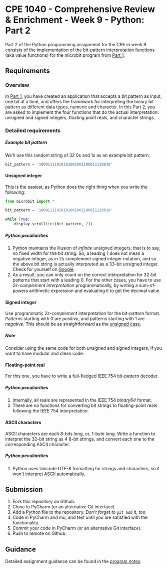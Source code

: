 # CPE 1040 - Comprehensive Review & Enrichment - Week 9 - Python: Part 2

Part 2 of the Python programming assignment for the CRE in week 9 consists of the implementation of the bit-pattern interpretation functions (aka value functions) for the microbit program from [Part 1](https://github.com/ivogeorg/cpe1040-cre-week9-part1.git).

## Requirements

### Overview

In [Part 1](https://github.com/ivogeorg/cpe1040-cre-week9-part1.git), you have created an application that accepts a bit pattern as input, one bit at a time, and offers the framework for interpreting the binary bit pattern as different data types, numeric and character. In this Part 2, you are asked to implement the four functions that do the actual interpretation: unsigned and signed integers, floating point reals, and character strings.

### Detailed requirements

##### Example bit pattern

We'll use this random string of 32 0s and 1s as an example bit pattern:

```python
bit_pattern = '10001111010101001001100011110010'

```

#### Unsigned integer

This is the easiest, as Python does the right thing when you write the following:
```python
from microbit import *

bit_pattern = '10001111010101001001100011110010'

while True:
    display.scroll(int(bit_pattern, 2))

```

##### Python peculiarities
1. Python maintains the illusion of *infinite* unsigned integers, that is to say, no fixed width for the bit string. So, a leading 1 does not mean a negative integer, as in 2s complement signed integer notation, and so the above bit string is actually interpreted as a 33-bit unsigned integer. Check for yourself on [Google](https://www.google.com/search?ei=uRulXOyiE4OitQXm6bSQCg&q=2404686066+in+binary&oq=2404686066+in+binary&gs_l=psy-ab.3...79519.81647..82231...0.0..0.153.1571.0j11......0....2j1..gws-wiz.......33i299j33i10.hED5KHBW2vg). 
2. As a result, you can only count on the correct interpretation for 32-bit patterns that start with a leading 0. For the other cases, you have to use *2s-complement interpretation* programmatically, by writing a sum-of-powers arithmetic expression and evaluating it to get the decimal value.

#### Signed integer

Use programmatic *2s-complement* interpretation for the bit-pattern format. Patterns starting with 0 are *positive*, and patterns starting with 1 are *negative*. This should be as straightforward as the [unsigned case](unsigned-integer).

##### Note
Consider using the same code for both *unsigned* and *signed* integers, if you want to have modular and clean code.

#### Floating-point real
For this one, you have to write a full-fledged IEEE 754 bit-pattern decoder.

##### Python peculiarities
1. Internally, all reals are represented in the IEEE 754 *binary64* format.
2. There are no functions for converting bit strings to floating-point reals following the IEEE 754 interpretation.

#### ASCII characters
ASCII characters are each 8-bits long, or, 1-byte long. Write a function to interpret the 32-bit string as 4 8-bit strings, and convert each one to the corresponding ASCII character.

##### Python peculiarities
1. Python uses Unicode UTF-8 formatting for strings and characters, so it won't interpret ASCII automatically.

## Submission

1. Fork this repository on Github.
2. Clone to PyCharm (or an alternative Git interface).
3. Add a Python file to the repository. _Don't forget to `git add` it, too._
4. Code in PyCharm and mu, and test until you are satisfied with the functionality.
5. Commit your code in PyCharm (or an alternative Git interface).
6. Push to remote on Github.

## Guidance

Detailed assignment guidance can be found in the [program notes](https://github.com/ivogeorg/cpe1040-cre-week9-part1/blob/master/program-notes.md).